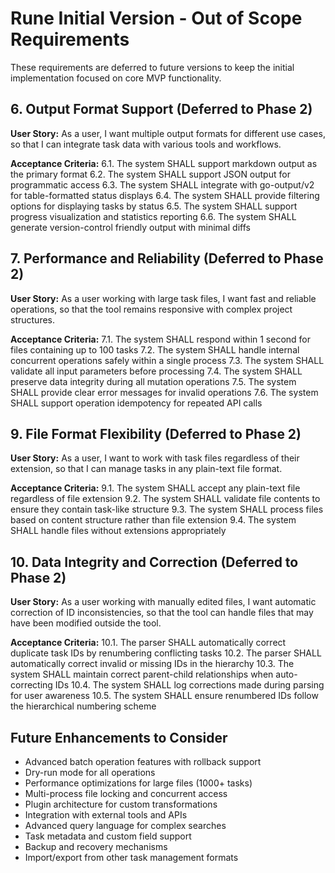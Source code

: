 # Rune Initial Version - Out of Scope Requirements

These requirements are deferred to future versions to keep the initial implementation focused on core MVP functionality.

## 6. Output Format Support (Deferred to Phase 2)

**User Story:** As a user, I want multiple output formats for different use cases, so that I can integrate task data with various tools and workflows.

**Acceptance Criteria:**
6.1. The system SHALL support markdown output as the primary format
6.2. The system SHALL support JSON output for programmatic access
6.3. The system SHALL integrate with go-output/v2 for table-formatted status displays
6.4. The system SHALL provide filtering options for displaying tasks by status
6.5. The system SHALL support progress visualization and statistics reporting
6.6. The system SHALL generate version-control friendly output with minimal diffs

## 7. Performance and Reliability (Deferred to Phase 2)

**User Story:** As a user working with large task files, I want fast and reliable operations, so that the tool remains responsive with complex project structures.

**Acceptance Criteria:**
7.1. The system SHALL respond within 1 second for files containing up to 100 tasks
7.2. The system SHALL handle internal concurrent operations safely within a single process
7.3. The system SHALL validate all input parameters before processing
7.4. The system SHALL preserve data integrity during all mutation operations
7.5. The system SHALL provide clear error messages for invalid operations
7.6. The system SHALL support operation idempotency for repeated API calls

## 9. File Format Flexibility (Deferred to Phase 2)

**User Story:** As a user, I want to work with task files regardless of their extension, so that I can manage tasks in any plain-text file format.

**Acceptance Criteria:**
9.1. The system SHALL accept any plain-text file regardless of file extension
9.2. The system SHALL validate file contents to ensure they contain task-like structure
9.3. The system SHALL process files based on content structure rather than file extension
9.4. The system SHALL handle files without extensions appropriately

## 10. Data Integrity and Correction (Deferred to Phase 2)

**User Story:** As a user working with manually edited files, I want automatic correction of ID inconsistencies, so that the tool can handle files that may have been modified outside the tool.

**Acceptance Criteria:**
10.1. The parser SHALL automatically correct duplicate task IDs by renumbering conflicting tasks
10.2. The parser SHALL automatically correct invalid or missing IDs in the hierarchy
10.3. The system SHALL maintain correct parent-child relationships when auto-correcting IDs
10.4. The system SHALL log corrections made during parsing for user awareness
10.5. The system SHALL ensure renumbered IDs follow the hierarchical numbering scheme

## Future Enhancements to Consider

- Advanced batch operation features with rollback support
- Dry-run mode for all operations
- Performance optimizations for large files (1000+ tasks)
- Multi-process file locking and concurrent access
- Plugin architecture for custom transformations
- Integration with external tools and APIs
- Advanced query language for complex searches
- Task metadata and custom field support
- Backup and recovery mechanisms
- Import/export from other task management formats